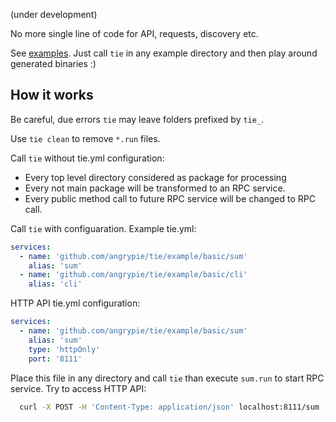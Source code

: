(under development)

No more single line of code for API, requests, discovery etc.

See [examples](example/).  Just call `tie` in any example directory and then play around generated binaries :)

## How it works

Be careful, due errors `tie` may leave folders prefixed by `tie_`.

Use `tie clean` to remove `*.run` files.

Call `tie` without tie.yml configuration:
- Every top level directory considered as package for processing
- Every not main package will be transformed to an RPC service.
- Every public method call to future RPC service will be changed to RPC call.

Call `tie` with configuaration. Example tie.yml:

```yml
services:
  - name: 'github.com/angrypie/tie/example/basic/sum'
    alias: 'sum'
  - name: 'github.com/angrypie/tie/example/basic/cli'
    alias: 'cli'
```

HTTP API tie.yml configuration: 

```yml
services:
  - name: 'github.com/angrypie/tie/example/basic/sum'
    alias: 'sum'
    type: 'httpOnly'
    port: '8111' 
```

Place this file in any directory and call `tie` than execute `sum.run` to start RPC service. Try to access HTTP API:

```bash
  curl -X POST -H 'Content-Type: application/json' localhost:8111/sum -d '{"a":20, "b":22}'
```


